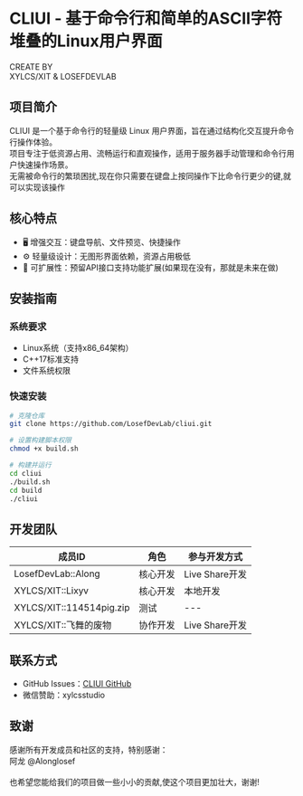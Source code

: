 # CLIUI - 基于命令行和简单的ASCII字符堆叠的Linux用户界面
CREATE BY<br>
XYLCS/XIT & LOSEFDEVLAB
## 项目简介
CLIUI 是一个基于命令行的轻量级 Linux 用户界面，旨在通过结构化交互提升命令行操作体验。<br>
项目专注于低资源占用、流畅运行和直观操作，适用于服务器手动管理和命令行用户快速操作场景。<br>
无需被命令行的繁琐困扰,现在你只需要在键盘上按同操作下比命令行更少的键,就可以实现该操作

## 核心特点
- 🖥️ 增强交互：键盘导航、文件预览、快捷操作
- ⚙️ 轻量级设计：无图形界面依赖，资源占用极低
- 🔧 可扩展性：预留API接口支持功能扩展(如果现在没有，那就是未来在做)

## 安装指南

### 系统要求
- Linux系统（支持x86_64架构）
- C++17标准支持
- 文件系统权限

### 快速安装
```bash
# 克隆仓库
git clone https://github.com/LosefDevLab/cliui.git

# 设置构建脚本权限
chmod +x build.sh

# 构建并运行
cd cliui
./build.sh
cd build
./cliui
```

## 开发团队
| 成员ID        | 角色                | 参与开发方式          |
|---------------|---------------------|-------------------|
| LosefDevLab::Along   | 核心开发            | Live Share开发    |
| XYLCS/XIT::Lixyv     | 核心开发            | 本地开发      |
| XYLCS/XIT::114514pig.zip | 测试                | ---    |
| XYLCS/XIT::飞舞的废物    | 协作开发            | Live Share开发    |


## 联系方式
- GitHub Issues：[CLIUI GitHub](https://github.com/LosefDevLab/cliui/issues)
- 微信赞助：xylcsstudio

## 致谢
感谢所有开发成员和社区的支持，特别感谢：<br>
阿龙 @Alonglosef<br>
<br>也希望您能给我们的项目做一些小小的贡献,使这个项目更加壮大，谢谢!
